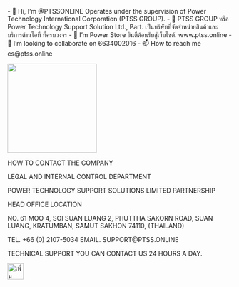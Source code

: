 <!DOCTYPE html>
<html>
    <!-- Basic Page Needs
  ================================================== -->
    <title>Copyright Compliance information</title>
	<meta charset="utf-8">
	<meta name="description" content="Licensed By POWER TECHNOLOGY SUPPORT SOLUTION LIMITED PARTNERSHIP">
	<meta name="author" content="README.md">
    <meta name="Keywords" content="PTSS.GROUP,Licensed,README.md"/>
	<meta name="keywords" content="README.md,PTSS.GROUP, POWER TECHNOLOGY SUPPORT SOLUTIONS, Licensed, Copyright,SUPPORT SOLUTIONS,POWER TECHNOLOGY"/>
    <meta name="viewport" content="width=device-width, initial-scale=1">
    <link rel="stylesheet" href="https://www.w3schools.com/w3css/4/w3.css">
<body>
- 👋 Hi, I’m @PTSSONLINE Operates under the supervision of Power Technology International Corporation (PTSS GROUP).
- 👀 PTSS GROUP หรือ Power Technology Support Solution Ltd., Part. เป็นบริษัทที่จัดจำหน่ายสินค้าและบริการด้านไอที ที่ครบวงจร
- 🌱 I’m Power Store  ยินดีต้อนรับสู่เว็บไซต์. www.ptss.online
- 💞️ I’m looking to collaborate on 6634002016
- 📫 How to reach me cs@ptss.online

<!---
PTSSONLINE/PTSSONLINE is a ✨ special ✨ repository because its `README.md` (this file) appears on your GitHub profile.
You can click the Preview link to take a look at your changes.
--->
 <!-- contact -->
   <div class="w3-panel w3-pale-blue w3-leftbar w3-rightbar w3-border-blue">
   <p><img src="https://avatars.githubusercontent.com/u/143116763?v=4" width="200" border="0"></p>
     <p>HOW TO CONTACT THE COMPANY</p>
     <p>LEGAL AND INTERNAL CONTROL DEPARTMENT</p>
	 <p>POWER TECHNOLOGY SUPPORT SOLUTIONS LIMITED PARTNERSHIP</p>
     <p>HEAD OFFICE LOCATION</p>
	 <p>NO. 61 MOO 4, SOI SUAN LUANG 2, PHUTTHA SAKORN ROAD, SUAN LUANG, KRATUMBAN, SAMUT SAKHON 74110, (THAILAND)</p>
     <p>TEL. +66 (0) 2107-5034  EMAIL. SUPPORT@PTSS.ONLINE</p>
     <p>TECHNICAL SUPPORT YOU CAN CONTACT US 24 HOURS A DAY.</p>		
     <p><a href="https://lin.ee/dSdXBYv"><img src="https://scdn.line-apps.com/n/line_add_friends/btn/en.png" alt="เพิ่มเพื่อน" height="36" border="0"></a></p>
<br><br> 
</div>
	
</body>
</html> 
